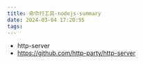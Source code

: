 ```yaml
---
title: 命令行工具-nodejs-summary
date: 2024-03-04 17:20:55
tags:
---
```

- http-server
- https://github.com/http-party/http-server